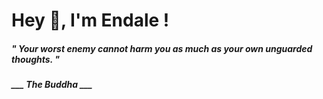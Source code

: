 <h1 title="head"> Hey 👋, I'm Endale !</h1>

**<h5><i>" Your worst enemy cannot harm you as much as your own unguarded thoughts. "</i></h5>**

*<b>___ The Buddha ___</b>*
